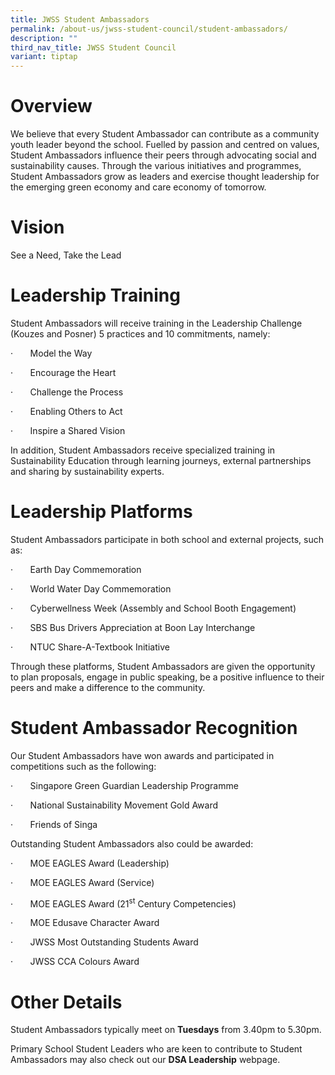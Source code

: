 ```yaml
---
title: JWSS Student Ambassadors
permalink: /about-us/jwss-student-council/student-ambassadors/
description: ""
third_nav_title: JWSS Student Council
variant: tiptap
---
```

<p></p>
<p></p>
<h1>Overview</h1>
<p>We believe that every Student Ambassador can contribute as a community
youth leader beyond the school. Fuelled by passion and centred on values,
Student Ambassadors influence their peers through advocating social and
sustainability causes. Through the various initiatives and programmes,
Student Ambassadors grow as leaders and exercise thought leadership for
the emerging green economy and care economy of tomorrow.</p>
<h1>Vision</h1>
<p>See a Need, Take the Lead</p>
<h1>Leadership Training</h1>
<p>Student Ambassadors will receive training in the Leadership Challenge
(Kouzes and Posner) 5 practices and 10 commitments, namely:</p>
<p>·&nbsp;&nbsp;&nbsp;&nbsp;&nbsp;&nbsp; Model the Way</p>
<p>·&nbsp;&nbsp;&nbsp;&nbsp;&nbsp;&nbsp; Encourage the Heart</p>
<p>·&nbsp;&nbsp;&nbsp;&nbsp;&nbsp;&nbsp; Challenge the Process</p>
<p>·&nbsp;&nbsp;&nbsp;&nbsp;&nbsp;&nbsp; Enabling Others to Act</p>
<p>·&nbsp;&nbsp;&nbsp;&nbsp;&nbsp;&nbsp; Inspire a Shared Vision</p>
<p>In addition, Student Ambassadors receive specialized training in Sustainability
Education through learning journeys, external partnerships and sharing
by sustainability experts.</p>
<h1>Leadership Platforms</h1>
<p>Student Ambassadors participate in both school and external projects,
such as:</p>
<p>·&nbsp;&nbsp;&nbsp;&nbsp;&nbsp;&nbsp; Earth Day Commemoration</p>
<p>·&nbsp;&nbsp;&nbsp;&nbsp;&nbsp;&nbsp; World Water Day Commemoration</p>
<p>·&nbsp;&nbsp;&nbsp;&nbsp;&nbsp;&nbsp; Cyberwellness Week (Assembly and
School Booth Engagement)</p>
<p>·&nbsp;&nbsp;&nbsp;&nbsp;&nbsp;&nbsp; SBS Bus Drivers Appreciation at
Boon Lay Interchange</p>
<p>·&nbsp;&nbsp;&nbsp;&nbsp;&nbsp;&nbsp; NTUC Share-A-Textbook Initiative</p>
<p>Through these platforms, Student Ambassadors are given the opportunity
to plan proposals, engage in public speaking, be a positive influence to
their peers and make a difference to the community.</p>
<h1>Student Ambassador Recognition</h1>
<p>Our Student Ambassadors have won awards and participated in competitions
such as the following:</p>
<p>·&nbsp;&nbsp;&nbsp;&nbsp;&nbsp;&nbsp; Singapore Green Guardian Leadership
Programme</p>
<p>·&nbsp;&nbsp;&nbsp;&nbsp;&nbsp;&nbsp; National Sustainability Movement
Gold Award</p>
<p>·&nbsp;&nbsp;&nbsp;&nbsp;&nbsp;&nbsp; Friends of Singa</p>
<p>Outstanding Student Ambassadors also could be awarded:</p>
<p>·&nbsp;&nbsp;&nbsp;&nbsp;&nbsp;&nbsp; MOE EAGLES Award (Leadership)</p>
<p>·&nbsp;&nbsp;&nbsp;&nbsp;&nbsp;&nbsp; MOE EAGLES Award (Service)</p>
<p>·&nbsp;&nbsp;&nbsp;&nbsp;&nbsp;&nbsp; MOE EAGLES Award (21<sup>st</sup> Century
Competencies)</p>
<p>·&nbsp;&nbsp;&nbsp;&nbsp;&nbsp;&nbsp; MOE Edusave Character Award</p>
<p>·&nbsp;&nbsp;&nbsp;&nbsp;&nbsp;&nbsp; JWSS Most Outstanding Students Award</p>
<p>·&nbsp;&nbsp;&nbsp;&nbsp;&nbsp;&nbsp; JWSS CCA Colours Award</p>
<h1>Other Details</h1>
<p>Student Ambassadors typically meet on <strong>Tuesdays</strong> from 3.40pm
to 5.30pm.</p>
<p>Primary School Student Leaders who are keen to contribute to Student Ambassadors
may also check out our <strong>DSA Leadership</strong> webpage.</p>
<p></p>